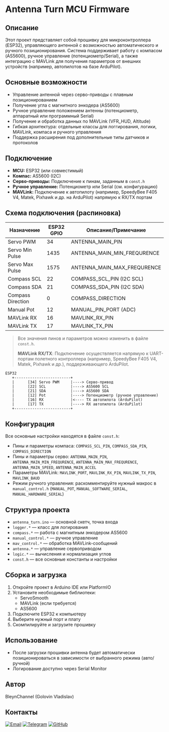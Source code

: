 # Antenna Turn MCU Firmware

## Описание

Этот проект представляет собой прошивку для микроконтроллера (ESP32), управляющего антенной с возможностью автоматического и ручного позиционирования. Система поддерживает работу с компасом (AS5600), ручное управление (потенциометр/Serial), а также интеграцию с MAVLink для получения параметров от внешних устройств (например, автопилотов на базе ArduPilot).

## Основные возможности
- Управление антенной через серво-приводы с плавным позиционированием
- Получение угла с магнитного энкодера (AS5600)
- Ручное управление положением антенны (потенциометр, аппаратный или программный Serial)
- Получение и обработка данных по MAVLink (VFR_HUD, Altitude)
- Гибкая архитектура: отдельные классы для логгирования, логики, MAVLink, компаса и ручного управления
- Поддержка расширения под дополнительные типы датчиков и протоколов

## Подключение
- **MCU:** ESP32 (или совместимый)
- **Компас:** AS5600 (I2C)
- **Серво-приводы:** Подключение к пинам, заданным в `const.h`
- **Ручное управление:** Потенциометр или Serial (см. конфигурацию)
- **MAVLink:** Подключение к автопилоту (например, SpeedyBee F405 V4, Matek, Pixhawk и др. на ArduPilot) напрямую к RX/TX портам

## Схема подключения (распиновка)

| Назначение         | ESP32 GPIO | Описание/Примечание         |
|--------------------|------------|-----------------------------|
| Servo PWM          |    34      | ANTENNA_MAIN_PIN            |
| Servo Min Pulse    |   1435     | ANTENNA_MAIN_MIN_FREQURENCE |
| Servo Max Pulse    |   1575     | ANTENNA_MAIN_MAX_FREQURENCE |
| Compass SCL        |    22      | COMPASS_SCL_PIN (I2C SCL)   |
| Compass SDA        |    21      | COMPASS_SDA_PIN (I2C SDA)   |
| Compass Direction  |     0      | COMPASS_DIRECTION           |
| Manual Pot         |    12      | MANUAL_PIN_PORT (ADC)       |
| MAVLink RX         |    16      | MAVLINK_RX_PIN              |
| MAVLink TX         |    17      | MAVLINK_TX_PIN              |

> Все значения пинов и параметров можно изменить в файле `const.h`.
> 
> **MAVLink RX/TX**: Подключение осуществляется напрямую к UART-портам полетного контроллера (например, SpeedyBee F405 V4, Matek, Pixhawk и др.), поддерживающего ArduPilot.

```
ESP32
   +-------------------------+
   |      [34] Servo PWM     |----> Серво-привод
   |      [22] SCL           |----> AS5600 SCL
   |      [21] SDA           |----> AS5600 SDA
   |      [12] Pot           |----> Потенциометр (ручное управление)
   |      [16] RX            |<---- TX автопилота (ArduPilot)
   |      [17] TX            |----> RX автопилота (ArduPilot)
   +-------------------------+
```

## Конфигурация
Все основные настройки находятся в файле `const.h`:
- Пины и параметры компаса: `COMPASS_SCL_PIN`, `COMPASS_SDA_PIN`, `COMPASS_DIRECTION`
- Пины и параметры серво: `ANTENNA_MAIN_PIN`, `ANTENNA_MAIN_MIN_FREQURENCE`, `ANTENNA_MAIN_MAX_FREQURENCE`, `ANTENNA_MAIN_SPEED`, `ANTENNA_MAIN_ACCEL`
- Параметры MAVLink: `MAVLINK_PORT`, `MAVLINK_RX_PIN`, `MAVLINK_TX_PIN`, `MAVLINK_BAUD`
- Режим ручного управления: раскомментируйте нужный макрос в `manual_control.h` (`MANUAL_POT`, `MANUAL_SOFTWARE_SERIAL`, `MANUAL_HARDWARE_SERIAL`)

## Структура проекта
- `antenna_turn.ino` — основной скетч, точка входа
- `logger.*` — класс для логирования
- `compass.*` — работа с магнитным энкодером AS5600
- `manual_control.*` — ручное управление
- `mav_control.*` — обработка MAVLink-сообщений
- `antenna.*` — управление сервоприводом
- `logic.*` — вычисления и нормализация углов
- `const.h` — все основные константы и настройки

## Сборка и загрузка
1. Откройте проект в Arduino IDE или PlatformIO
2. Установите необходимые библиотеки:
   - ServoSmooth
   - MAVLink (если требуется)
   - AS5600
3. Подключите ESP32 к компьютеру
4. Выберите нужный порт и плату
5. Скомпилируйте и загрузите прошивку

## Использование
- После загрузки прошивки антенна будет автоматически позиционироваться в зависимости от выбранного режима (авто/ручной)
- Логирование доступно через Serial Monitor

## Автор
BleynChannel (Golovin Vladislav)

## Контакты

[![Email](https://img.shields.io/badge/email-bleyn2017@gmail.com-blue?style=flat-square&logo=gmail)](mailto:bleyn2017@gmail.com)
[![Telegram](https://img.shields.io/badge/Telegram-BleynSpecnaz-2CA5E0?style=flat-square&logo=telegram)](https://t.me/BleynSpecnaz)
[![GitHub](https://img.shields.io/badge/GitHub-BleynChannel-181717?style=flat-square&logo=github)](https://github.com/BleynChannel)